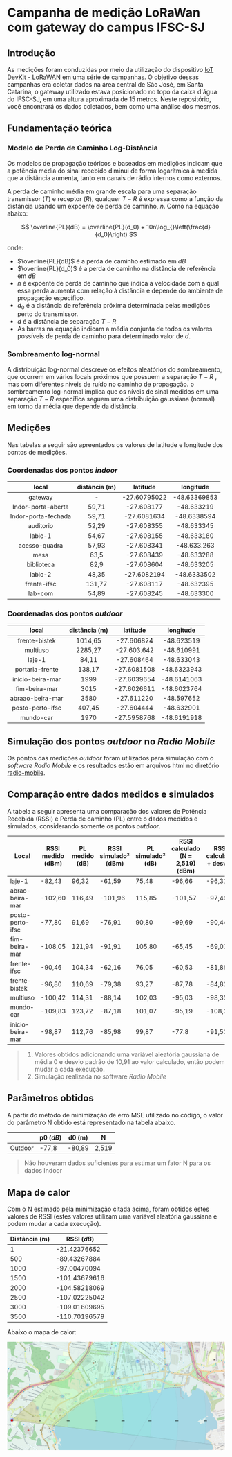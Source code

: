 # Campanha de medição LoRaWan com gateway do campus IFSC-SJ

## Introdução


As medições foram conduzidas por meio da utilização do dispositivo [IoT DevKit - LoRaWAN](https://www.robocore.net/tutoriais/iot-devkit-introducao) em uma série de campanhas. O objetivo dessas campanhas era coletar dados na área central de São José, em Santa Catarina, o gateway utilizado estava posicionado no topo da caixa d'água do IFSC-SJ, em uma altura aproximada de 15 metros. Neste repositório, você encontrará os dados coletados, bem como uma análise dos mesmos.

## Fundamentação teórica

### Modelo de Perda de Caminho Log-Distância

Os modelos de propagação teóricos e baseados em medições indicam que a potência média do sinal recebido diminui de forma logarítmica à medida que a distância aumenta, tanto em canais de rádio internos como externos.

 A perda de caminho média em grande escala para uma separação transmissor ($T$) e receptor ($R$),  qualquer $T-R$ é expressa como a função da distância usando um expoente de perda de caminho, $n$. Como na equação abaixo:



$$ \overline{PL}(dB) = \overline{PL}(d_0) + 10n\log_{}\left(\frac{d}{d_0}\right)
$$

onde:
- $\overline{PL}(dB)$ é a perda de caminho estimado em $dB$
- $\overline{PL}(d_0)$ é a perda de caminho na distância de referência em $dB$
- $n$ é expoente de perda de caminho que indica a velocidade com a qual essa perda aumenta com relação à distância e depende do ambiente de propagação específico.
- $d_0$ é a distância de referência próxima determinada pelas medições perto do transmissor.
- $d$ é a distância de separação $T-R$
- As barras na equação indicam a média conjunta de todos os valores possíveis de perda de caminho para determinado valor de $d$.

### Sombreamento log-normal

<!-- a equação anterior não considera o fato de o ruído ambiental ao redor pode ser diferente em dois locais distintos tendo a mesma separação $T-R$, o que leva a sinais medidos diferentes do valor médio da equação anterior -->

A distribuição log-normal descreve os efeitos aleatórios do sombreamento, que ocorrem em vários locais próximos que possuem a separação $T-R$ , mas com diferentes níveis de ruído no caminho de propagação. o sombreamento log-normal implica que os níveis de sinal medidos em uma separação $T-R$ específica seguem uma distribuição gaussiana (normal) em torno da média que depende da distância.
## Medições

Nas tabelas a seguir são apreentados os valores de latitude e longitude dos pontos de medições.
### Coordenadas dos pontos *indoor*

|        local        | distância (m) |   latitude  |  longitude  |
|:-------------------:|:-------------:|:-----------:|:-----------:|
| gateway             |         -     | -27.60795022| -48.63369853|
| Indor-porta-aberta  |         59,71 | -27.608177  | -48.633219  |
| Indor-porta-fechada |         59,71 | -27.6081634 | -48.6338594 |
| auditorio           |         52,29 | -27.608355  | -48.633345  |
| labic-1             |         54,67 | -27.608155  | -48.633180  |
| acesso-quadra       |         57,93 | -27.608341  | -48.633.263 |
| mesa                |          63,5 | -27.608439  | -48.633288  |
| biblioteca          |          82,9 | -27.608604  | -48.633205  |
| labic-2             |         48,35 | -27.6082194 | -48.6333502 |
| frente-ifsc         |        131,77 | -27.608117  | -48.632395  |
| lab-com             |         54,89 | -27.608245  | -48.633300  |

### Coordenadas dos pontos *outdoor*

|        local        | distância (m) |   latitude  |  longitude  |
|:-------------------:|:-------------:|:-----------:|:-----------:|
| frente-bistek       |       1014,65 | -27.606824  | -48.623519  |
| multiuso            |       2285,27 | -27.603.642 | -48.610991  |
| laje-1              |         84,11 | -27.608464  | -48.633043  |
| portaria-frente     |        138,17 | -27.6081508 | -48.6323943 |
| inicio-beira-mar    |          1999 | -27.6039654 | -48.6141063 |
| fim-beira-mar       |          3015 | -27.6026611 | -48.6023764 |
| abraao-beira-mar    |          3580 | -27.611220  | -48.597652  |
| posto-perto-ifsc    |        407,45 | -27.604444  | -48.632901  |
| mundo-car           |          1970 | -27.5958768 | -48.6191918 |
## Simulação dos pontos *outdoor* no *Radio Mobile*

Os pontos das medições *outdoor* foram utilizados para simulação com o *software* *Radio Mobile* e os resultados estão em arquivos html no diretório [radio-mobile](./radio-mobile/).

## Comparação entre dados medidos e simulados

A tabela a seguir apresenta uma comparação dos valores de Potência Recebida (RSSI) e Perda de caminho (PL) entre o dados medidos e simulados, considerando somente os pontos *outdoor*.

| Local            | RSSI  medido (dBm) | PL  medido (dB) | RSSI  simulado² (dBm) | PL  simulado² (dB) | RSSI calculado  (N = 2,519) (dBm) | RSSI calculado + desvio¹ |
|------------------|--------------------|-----------------|----------------------|-------------------|-----------------------------|---------------------------------|
| laje-1           | -82,43             | 96,32           | -61,59               | 75,48             | -96,66                      | -96,31                          |
| abrao-beira-mar  | -102,60            | 116,49          | -101,96              | 115,85            | -101,57                     | -97,49                          |
| posto-perto-ifsc | -77,80             | 91,69           | -76,91               | 90,80             | -99,69                      | -90,44                          |
| fim-beira-mar    | -108,05            | 121,94          | -91,91               | 105,80            | -65,45                      | -69,03                          |
| frente-ifsc      | -90,46             | 104,34          | -62,16               | 76,05             | -60,53                      | -81,88                          |
| frente-bistek    | -96,80             | 110,69          | -79,38               | 93,27             | -87,78                      | -84,82                          |
| multiuso         | -100,42            | 114,31          | -88,14               | 102,03            | -95,03                      | -98,35                          |
| mundo-car        | -109,83            | 123,72          | -87,18               | 101,07            | -95,19                      | -108,20                         |
| inicio-beira-mar | -98,87             | 112,76          | -85,98               | 99,87             | -77.8                       | -91,53                          |
> 1. Valores obtidos adicionando uma variável aleatória gaussiana de média 0 e desvio padrão de 10,91 ao valor calculado, então podem mudar a cada execução.
> 2. Simulação realizada no software *Radio Mobile* 

## Parâmetros obtidos
A partir do método de minimização de erro MSE utilizado no código, o valor do parâmetro N obtido está representado na tabela abaixo.

|        | p0 ($dB$) | d0 (m)  | N     |
|--------|------------|---------|-------|
| Outdoor| -77,8      | -80,89  | 2,519 |
> Não houveram dados suficientes para estimar um fator N para os dados Indoor
## Mapa de calor

Com o N estimado pela minimização citada acima, foram obtidos estes valores de RSSI (estes valores utilizam uma variável aleatória gaussiana e podem mudar a cada execução).

| Distância (m) | RSSI ($dB$)          |
|-----------|---------------|
| 1         | -21.42376652  |
| 500       | -89.43267884  |
| 1000      | -97.00470094  |
| 1500      | -101.43679616 |
| 2000      | -104.58218069 |
| 2500      | -107.02225042 |
| 3000      | -109.01609695 |
| 3500      | -110.70196579 |

Abaixo o mapa de calor:

![](mapa.png)
